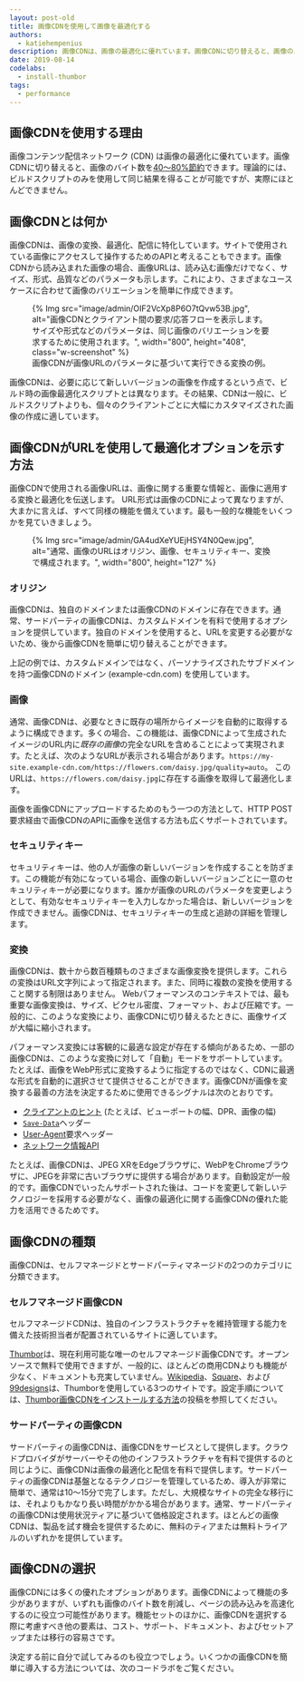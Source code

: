 ```yaml
---
layout: post-old
title: 画像CDNを使用して画像を最適化する
authors:
  - katiehempenius
description: 画像CDNは、画像の最適化に優れています。画像CDNに切り替えると、画像のバイト数を40〜80%節約できます。
date: 2019-08-14
codelabs:
  - install-thumbor
tags:
  - performance
---
```


## 画像CDNを使用する理由

画像コンテンツ配信ネットワーク (CDN) は画像の最適化に優れています。画像CDNに切り替えると、画像のバイト数を[40〜80%節約](https://www.youtube.com/watch?v=YJGCZCaIZkQ&t=1010s)できます。理論的には、ビルドスクリプトのみを使用して同じ結果を得ることが可能ですが、実際にほとんどできません。

## 画像CDNとは何か

画像CDNは、画像の変換、最適化、配信に特化しています。サイトで使用されている画像にアクセスして操作するためのAPIと考えることもできます。画像CDNから読み込まれた画像の場合、画像URLは、読み込む画像だけでなく、サイズ、形式、品質などのパラメータも示します。これにより、さまざまなユースケースに合わせて画像のバリエーションを簡単に作成できます。

<figure class="w-figure">{% Img src="image/admin/OIF2VcXp8P6O7tQvw53B.jpg", alt="画像CDNとクライアント間の要求/応答フローを表示します。サイズや形式などのパラメータは、同じ画像のバリエーションを要求するために使用されます。", width="800", height="408", class="w-screenshot" %} <figcaption class="w-figcaption">画像CDNが画像URLのパラメータに基づいて実行できる変換の例。</figcaption></figure>

画像CDNは、必要に応じて新しいバージョンの画像を作成するという点で、ビルド時の画像最適化スクリプトとは異なります。その結果、CDNは一般に、ビルドスクリプトよりも、個々のクライアントごとに大幅にカスタマイズされた画像の作成に適しています。

## 画像CDNがURLを使用して最適化オプションを示す方法

画像CDNで使用される画像URLは、画像に関する重要な情報と、画像に適用する変換と最適化を伝送します。 URL形式は画像のCDNによって異なりますが、大まかに言えば、すべて同様の機能を備えています。最も一般的な機能をいくつかを見ていきましょう。

<figure class="w-figure">{% Img src="image/admin/GA4udXeYUEjHSY4N0Qew.jpg", alt="通常、画像のURLはオリジン、画像、セキュリティキー、変換で構成されます。", width="800", height="127" %}</figure>

### オリジン

画像CDNは、独自のドメインまたは画像CDNのドメインに存在できます。通常、サードパーティの画像CDNは、カスタムドメインを有料で使用するオプションを提供しています。独自のドメインを使用すると、URLを変更する必要がないため、後から画像CDNを簡単に切り替えることができます。

上記の例では、カスタムドメインではなく、パーソナライズされたサブドメインを持つ画像CDNのドメイン (example-cdn.com) を使用しています。

### 画像

通常、画像CDNは、必要なときに既存の場所からイメージを自動的に取得するように構成できます。多くの場合、この機能は、画像CDNによって生成されたイメージのURL内に*既存の画像*の完全なURLを含めることによって実現されます。たとえば、次のようなURLが表示される場合があります。`https://my-site.example-cdn.com/https://flowers.com/daisy.jpg/quality=auto`。 このURLは、`https://flowers.com/daisy.jpg`に存在する画像を取得して最適化します。

画像を画像CDNにアップロードするためのもう一つの方法として、HTTP POST要求経由で画像CDNのAPIに画像を送信する方法も広くサポートされています。

### セキュリティキー

セキュリティキーは、他の人が画像の新しいバージョンを作成することを防ぎます。この機能が有効になっている場合、画像の新しいバージョンごとに一意のセキュリティキーが必要になります。誰かが画像のURLのパラメータを変更しようとして、有効なセキュリティキーを入力しなかった場合は、新しいバージョンを作成できません。画像CDNは、セキュリティキーの生成と追跡の詳細を管理します。

### 変換

画像CDNは、数十から数百種類ものさまざまな画像変換を提供します。これらの変換はURL文字列によって指定されます。また、同時に複数の変換を使用すること関する制限はありません。 Webパフォーマンスのコンテキストでは、最も重要な画像変換は、サイズ、ピクセル密度、フォーマット、および圧縮です。一般的に、このような変換により、画像CDNに切り替えるたときに、画像サイズが大幅に縮小されます。

パフォーマンス変換には客観的に最適な設定が存在する傾向があるため、一部の画像CDNは、このような変換に対して「自動」モードをサポートしています。たとえば、画像をWebP形式に変換するように指定するのではなく、CDNに最適な形式を自動的に選択させて提供させることができます。画像CDNが画像を変換する最善の方法を決定するために使用できるシグナルは次のとおりです。

- [クライアントのヒント](https://developers.google.com/web/updates/2015/09/automating-resource-selection-with-client-hints) (たとえば、ビューポートの幅、DPR、画像の幅)
- [`Save-Data`](https://developer.mozilla.org/docs/Web/HTTP/Headers/Save-Data)ヘッダー
- [User-Agent](https://developer.mozilla.org/docs/Web/HTTP/Headers/User-Agent)要求ヘッダー
- [ネットワーク情報API](https://developer.mozilla.org/docs/Web/API/Network_Information_API)

たとえば、画像CDNは、JPEG XRをEdgeブラウザに、WebPをChromeブラウザに、JPEGを非常に古いブラウザに提供する場合があります。自動設定が一般的です。画像CDNでいったんサポートされた後は、コードを変更して新しいテクノロジーを採用する必要がなく、画像の最適化に関する画像CDNの優れた能力を活用できるためです。

## 画像CDNの種類

画像CDNは、セルフマネージドとサードパーティマネージドの2つのカテゴリに分類できます。

### セルフマネージド画像CDN

セルフマネージドCDNは、独自のインフラストラクチャを維持管理する能力を備えた技術担当者が配置されているサイトに適しています。

[Thumbor](https://github.com/thumbor/thumbor)は、現在利用可能な唯一のセルフマネージド画像CDNです。オープンソースで無料で使用できますが、一般的に、ほとんどの商用CDNよりも機能が少なく、ドキュメントも充実していません。[Wikipedia](https://wikitech.wikimedia.org/wiki/Thumbor)、[Square](https://medium.com/square-corner-blog/dynamic-images-with-thumbor-a430a1cfcd87)、および[99designs](https://99designs.com/tech-blog/blog/2013/07/01/thumbnailing-with-thumbor/)は、Thumborを使用している3つのサイトです。設定手順については、[Thumbor画像CDNをインストールする方法](/install-thumbor)の投稿を参照してください。

### サードパーティの画像CDN

サードパーティの画像CDNは、画像CDNをサービスとして提供します。クラウドプロバイダがサーバーやその他のインフラストラクチャを有料で提供するのと同じように、画像CDNは画像の最適化と配信を有料で提供します。サードパーティの画像CDNは基盤となるテクノロジーを管理しているため、導入が非常に簡単で、通常は10〜15分で完了します。ただし、大規模なサイトの完全な移行には、それよりもかなり長い時間がかかる場合があります。通常、サードパーティの画像CDNは使用状況ティアに基づいて価格設定されます。ほとんどの画像CDNは、製品を試す機会を提供するために、無料のティアまたは無料トライアルのいずれかを提供しています。

## 画像CDNの選択

画像CDNには多くの優れたオプションがあります。画像CDNによって機能の多少がありますが、いずれも画像のバイト数を削減し、ページの読み込みを高速化するのに役立つ可能性があります。機能セットのほかに、画像CDNを選択する際に考慮すべき他の要素は、コスト、サポート、ドキュメント、およびセットアップまたは移行の容易さです。

決定する前に自分で試してみるのも役立つでしょう。いくつかの画像CDNを簡単に導入する方法については、次のコードラボをご覧ください。
